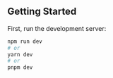 ## Getting Started

First, run the development server:

```bash
npm run dev
# or
yarn dev
# or
pnpm dev
